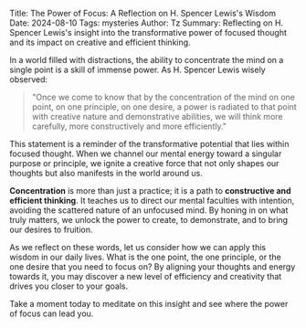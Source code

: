 Title: The Power of Focus: A Reflection on H. Spencer Lewis's Wisdom
Date: 2024-08-10
Tags: mysteries
Author: Tz
Summary: Reflecting on H. Spencer Lewis's insight into the transformative power of focused thought and its impact on creative and efficient thinking.


In a world filled with distractions, the ability to concentrate the mind on a single point is a skill of immense power. As H. Spencer Lewis wisely observed:

> "Once we come to know that by the concentration of the mind on one point, on one principle, on one desire, a power is radiated to that point with creative nature and demonstrative abilities, we will think more carefully, more constructively and more efficiently."

This statement is a reminder of the transformative potential that lies within focused thought. When we channel our mental energy toward a singular purpose or principle, we ignite a creative force that not only shapes our thoughts but also manifests in the world around us.

**Concentration** is more than just a practice; it is a path to **constructive and efficient thinking**. It teaches us to direct our mental faculties with intention, avoiding the scattered nature of an unfocused mind. By honing in on what truly matters, we unlock the power to create, to demonstrate, and to bring our desires to fruition.

As we reflect on these words, let us consider how we can apply this wisdom in our daily lives. What is the one point, the one principle, or the one desire that you need to focus on? By aligning your thoughts and energy towards it, you may discover a new level of efficiency and creativity that drives you closer to your goals.

Take a moment today to meditate on this insight and see where the power of focus can lead you.
